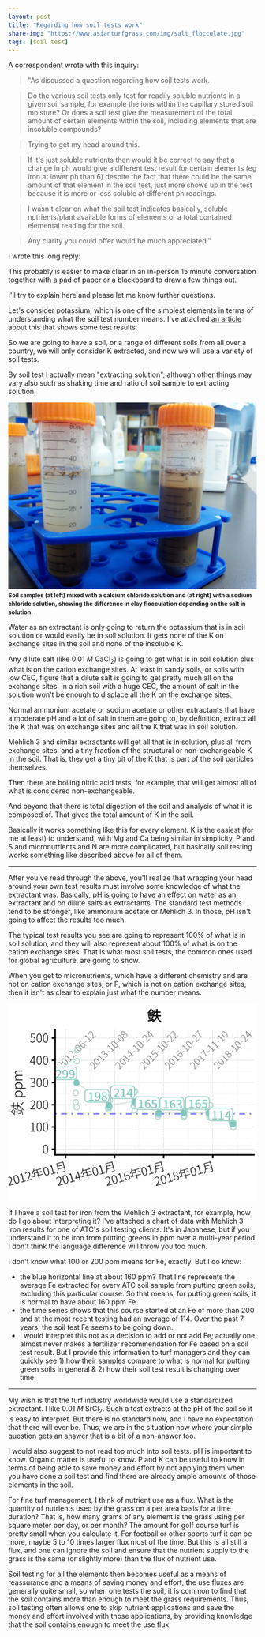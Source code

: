 ```yaml
---
layout: post
title: "Regarding how soil tests work"
share-img: "https://www.asianturfgrass.com/img/salt_flocculate.jpg"
tags: [soil test]
---
```


A correspondent wrote with this inquiry:

> "As discussed a question regarding how soil tests work.

> Do the various soil tests only test for readily soluble nutrients in a given soil sample, for example the ions within the capillary stored soil moisture? Or does a soil test give the measurement of the total amount of certain elements within the soil, including elements that are insoluble compounds? 

> Trying to get my head around this. 

> If it's just soluble nutrients then would it be correct to say that a change in ph would give a different test result for certain elements (eg iron at lower ph than 6) despite the fact that there could be the same amount of that element in the soil test, just more shows up in the test because it is more or less soluble at different ph readings. 

> I wasn't clear on what the soil test indicates basically, soluble nutrients/plant available forms of elements or a total contained elemental reading for the soil.

> Any clarity you could offer would be much appreciated."

I wrote this long reply:

This probably is easier to make clear in an in-person 15 minute conversation together with a pad of paper or a blackboard to draw a few things out.

I'll try to explain here and please let me know further questions.

Let's consider potassium, which is one of the simplest elements in terms of understanding what the soil test number means. I've attached [an article](http://www.files.asianturfgrass.com/woods2005_soil_sci.pdf) about this that shows some test results.

So we are going to have a soil, or a range of different soils from all over a country, we will only consider K extracted, and now we will use a variety of soil tests.

By soil test I actually mean "extracting solution", although other things may vary also such as shaking time and ratio of soil sample to extracting solution.

![soil mixed with two salt solutions](/img/salt_flocculate.jpg)
<small><strong>Soil samples (at left) mixed with a calcium chloride solution and (at right) with a sodium chloride solution, showing the difference in clay flocculation depending on the salt in solution.</strong></small>

Water as an extractant is only going to return the potassium that is in soil solution or would easily be in soil solution. It gets none of the K on exchange sites in the soil and none of the insoluble K.

Any dilute salt (like 0.01 *M* CaCl<sub>2</sub>) is going to get what is in soil solution plus what is on the cation exchange sites. At least in sandy soils, or soils with low CEC, figure that a dilute salt is going to get pretty much all on the exchange sites. In a rich soil with a huge CEC, the amount of salt in the solution won't be enough to displace all the K on the exchange sites.

Normal ammonium acetate or sodium acetate or other extractants that have a moderate pH and a lot of salt in them are going to, by definition, extract all the K that was on exchange sites and all the K that was in soil solution.

Mehlich 3 and similar extractants will get all that is in solution, plus all from exchange sites, and a tiny fraction of the structural or non-exchangeable K in the soil. That is, they get a tiny bit of the K that is part of the soil particles themselves.

Then there are boiling nitric acid tests, for example, that will get almost all of what is considered non-exchangeable.

And beyond that there is total digestion of the soil and analysis of what it is composed of. That gives the total amount of K in the soil.

Basically it works something like this for every element. K is the easiest (for me at least) to understand, with Mg and Ca being similar in simplicity. P and S and micronutrients and N are more complicated, but basically soil testing works something like described above for all of them.

---

After you've read through the above, you'll realize that wrapping your head around your own test results must involve some knowledge of what the extractant was. Basically, pH is going to have an effect on water as an extractant and on dilute salts as extractants. The standard test methods tend to be stronger, like ammonium acetate or Mehlich 3. In those, pH isn't going to affect the results too much.

The typical test results you see are going to represent 100% of what is in soil solution, and they will also represent about 100% of what is on the cation exchange sites. That is what most soil tests, the common ones used for global agriculture, are going to show.

When you get to micronutrients, which have a different chemistry and are not on cation exchange sites, or P, which is not on cation exchange sites, then it isn't as clear to explain just what the number means.

![img of a Fe chart](/img/fe_chart_example.png)

If I have a soil test for iron from the Mehlich 3 extractant, for example, how do I go about interpreting it? I've attached a chart of data with Mehlich 3 iron results for one of ATC's soil testing clients. It's in Japanese, but if you understand it to be iron from putting greens in ppm over a multi-year period I don't think the language difference will throw you too much.

I don't know what 100 or 200 ppm means for Fe, exactly. But I do know:

* the blue horizontal line at about 160 ppm? That line represents the average Fe extracted for every ATC soil sample from putting green soils, excluding this particular course. So that means, for putting green soils, it is normal to have about 160 ppm Fe.
* the time series shows that this course started at an Fe of more than 200 and at the most recent testing had an average of 114. Over the past 7 years, the soil test Fe seems to be going down.
* I would interpret this not as a decision to add or not add Fe; actually one almost never makes a fertilizer recommendation for Fe based on a soil test result. But I provide this information to turf managers and they can quickly see 1) how their samples compare to what is normal for putting green soils in general & 2) how their soil test result is changing over time.

---

My wish is that the turf industry worldwide would use a standardized extractant. I like 0.01 *M* SrCl<sub>2</sub>. Such a test extracts at the pH of the soil so it is easy to interpret. But there is no standard now, and I have no expectation that there will ever be. Thus, we are in the situation now where your simple question gets an answer that is a bit of a non-answer too.

I would also suggest to not read too much into soil tests. pH is important to know. Organic matter is useful to know. P and K can be useful to know in terms of being able to save money and effort by not applying them when you have done a soil test and find there are already ample amounts of those elements in the soil.

For fine turf management, I think of nutrient use as a flux. What is the quantity of nutrients used by the grass on a per area basis for a time duration? That is, how many grams of any element is the grass using per square meter per day, or per month? The amount for golf course turf is pretty small when you calculate it. For football or other sports turf it can be more, maybe 5 to 10 times larger flux most of the time. But this is all still a flux, and one can ignore the soil and ensure that the nutrient supply to the grass is the same (or slightly more) than the flux of nutrient use.

Soil testing for all the elements then becomes useful as a means of reassurance and a means of saving money and effort; the use fluxes are generally quite small, so when one tests the soil, it is common to find that the soil contains more than enough to meet the grass requirements. Thus, soil testing often allows one to skip nutrient applications and save the money and effort involved with those applications, by providing knowledge that the soil contains enough to meet the use flux.
